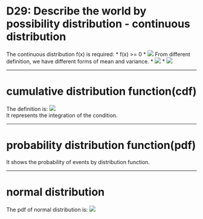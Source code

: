 # D29: Describe the world by possibility distribution - continuous distribution

The continuous distribution f(x) is required:
	*	f(x) >= 0
	*	<img src="http://latex.codecogs.com/svg.latex?\int&space;f(x)dx" />
From different definition, we have different forms of mean and variance.
	*	<img src="http://latex.codecogs.com/svg.latex?\mu=E(X)=\int&space;xf(x)dx" />
	*	<img src="http://latex.codecogs.com/svg.latex?\sigma^2=V(X)=E(X-\mu)^2=E(X^2)-E(X)^2=\int&space;x^2f(x)dx-\mu^2" />
* * *
# cumulative distribution function(cdf)
The definition is: <img src="http://latex.codecogs.com/svg.latex?F(x)=P(X<=x)" /><br>
It represents the integration of the condition.
* * *
# probability distribution function(pdf)
It shows the probability of events by distribution function.
* * *
# normal distribution
The pdf of normal distribution is: <img src="http://latex.codecogs.com/svg.latex?f(x)=\frac{1}{\sigma\sqrt{2\pi}}e^{-\frac{(x-\mu)^2}{2\sigma^2}}" />